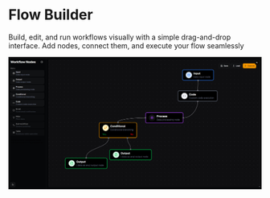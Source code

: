 # Flow Builder

Build, edit, and run workflows visually with a simple drag-and-drop interface. Add nodes, connect them, and execute your flow seamlessly

<img src="https://github.com/mohamed-elhaissan/Next-Flow-Builder/blob/main/public/image.png"/>
